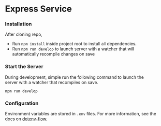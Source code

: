 # Express Service

### Installation

After cloning repo,

- Run `npm install` inside project root to install all dependencies.
- Run `npm run develop` to launch server with a watcher that will automatically recompile changes on save

### Start the Server

During development, simple run the following command to launch the server with a watcher that recompiles on save.

`npm run develop`

### Configuration

Environment variables are stored in `.env` files. For more information, see the docs on [dotenv-flow](https://github.com/kerimdzhanov/dotenv-flow).
